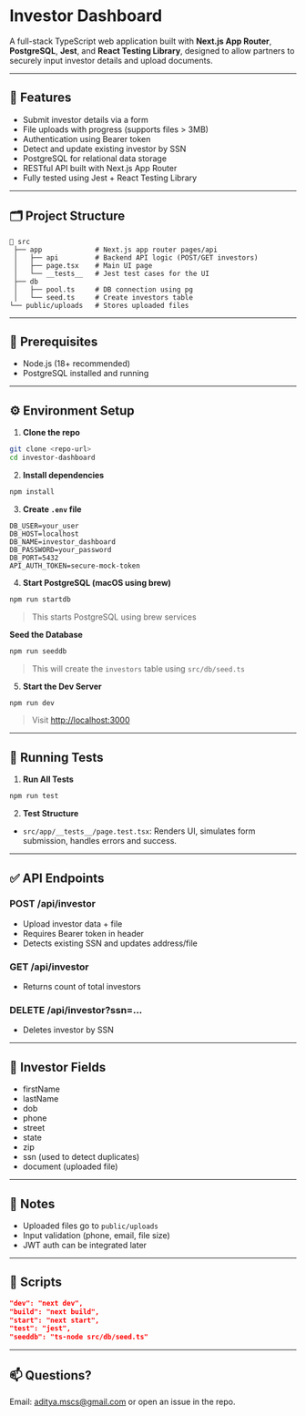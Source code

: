 # Investor Dashboard

A full-stack TypeScript web application built with **Next.js App Router**, **PostgreSQL**, **Jest**, and **React Testing Library**, designed to allow partners to securely input investor details and upload documents.

---

## 🚀 Features
- Submit investor details via a form
- File uploads with progress (supports files > 3MB)
- Authentication using Bearer token
- Detect and update existing investor by SSN
- PostgreSQL for relational data storage
- RESTful API built with Next.js App Router
- Fully tested using Jest + React Testing Library

---

## 🗂 Project Structure
```
📁 src
 ├── app             # Next.js app router pages/api
 │   ├── api         # Backend API logic (POST/GET investors)
 │   ├── page.tsx    # Main UI page
 │   └── __tests__   # Jest test cases for the UI
 ├── db
 │   ├── pool.ts     # DB connection using pg
 │   └── seed.ts     # Create investors table
└── public/uploads   # Stores uploaded files
```

---

## 🧰 Prerequisites
- Node.js (18+ recommended)
- PostgreSQL installed and running

---

## ⚙️ Environment Setup

1. **Clone the repo**
```bash
git clone <repo-url>
cd investor-dashboard
```

2. **Install dependencies**
```bash
npm install
```

3. **Create `.env` file**
```env
DB_USER=your_user
DB_HOST=localhost
DB_NAME=investor_dashboard
DB_PASSWORD=your_password
DB_PORT=5432
API_AUTH_TOKEN=secure-mock-token
```

4. **Start PostgreSQL (macOS using brew)**
```bash
npm run startdb
```
> This starts PostgreSQL using brew services


**Seed the Database**
```bash
npm run seeddb
```
> This will create the `investors` table using `src/db/seed.ts`

5. **Start the Dev Server**
```bash
npm run dev
```
> Visit [http://localhost:3000](http://localhost:3000)

---

## 🧪 Running Tests

1. **Run All Tests**
```bash
npm run test
```

2. **Test Structure**
- `src/app/__tests__/page.test.tsx`: Renders UI, simulates form submission, handles errors and success.

---

## ✅ API Endpoints

### POST /api/investor
- Upload investor data + file
- Requires Bearer token in header
- Detects existing SSN and updates address/file

### GET /api/investor
- Returns count of total investors

### DELETE /api/investor?ssn=...
- Deletes investor by SSN

---

## 📄 Investor Fields
- firstName
- lastName
- dob
- phone
- street
- state
- zip
- ssn (used to detect duplicates)
- document (uploaded file)

---

## 🧠 Notes
- Uploaded files go to `public/uploads`
- Input validation (phone, email, file size)
- JWT auth can be integrated later

---

## 🔧 Scripts
```json
"dev": "next dev",
"build": "next build",
"start": "next start",
"test": "jest",
"seeddb": "ts-node src/db/seed.ts"
```

---

## 📫 Questions?
Email: aditya.mscs@gmail.com or open an issue in the repo.
